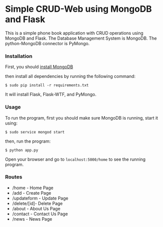 # Simple CRUD-Web using MongoDB and Flask

This is a simple phone book application with CRUD operations using MongoDB and Flask.
The Database Management System is MongoDB. 
The python-MongoDB connector is PyMongo.

### Installation

First, you should [install MongoDB](https://docs.mongodb.com/manual/installation/)

then install all dependencies by running the following command:

```
$ sudo pip install -r requirements.txt
```

It will install Flask, Flask-WTF, and PyMongo.

### Usage

To run the program, first you should make sure MongoDB is running, start it using:

```
$ sudo service mongod start
```

then, run the program:

```
$ python app.py
```

Open your browser and go to `localhost:5000/home` to see the running program.

### Routes
<ul>
<li>/home - Home Page</li>
<li>/add - Create Page</li>
<li>/updateform - Update Page</li>
<li>/delete/[id]- Delete Page</li>
<li>/about - About Us Page</li>
<li>/contact - Contact Us Page</li>
<li>/news - News Page</li>
</ul>  